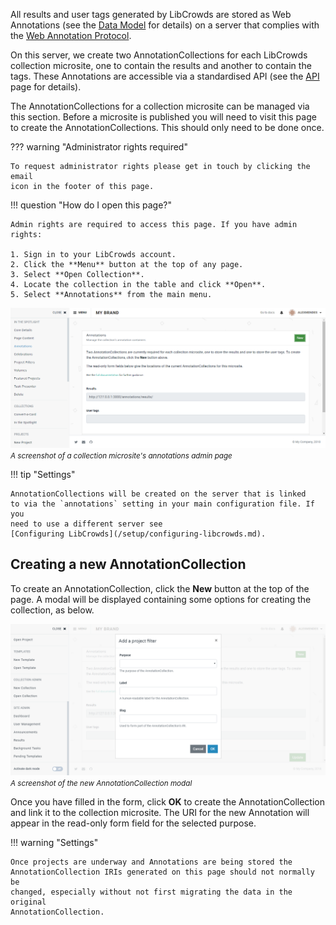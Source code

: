 All results and user tags generated by LibCrowds are stored as Web Annotations
(see the [Data Model](/data/model.md) for details) on a server that complies
with the
[Web Annotation Protocol](https://www.w3.org/TR/annotation-protocol).

On this server, we create two AnnotationCollections for each LibCrowds
collection microsite, one to contain the results and another to contain the
tags. These Annotations are accessible via a standardised API (see the
[API](/data/api.md) page for details).

The AnnotationCollections for a collection microsite can be managed via this
section. Before a microsite is published you will need to visit this page to
create the AnnotationCollections. This should only need to be done once.

??? warning "Administrator rights required"

    To request administrator rights please get in touch by clicking the email
    icon in the footer of this page.

!!! question "How do I open this page?"

    Admin rights are required to access this page. If you have admin rights:

    1. Sign in to your LibCrowds account.
    2. Click the **Menu** button at the top of any page.
    3. Select **Open Collection**.
    4. Locate the collection in the table and click **Open**.
    5. Select **Annotations** from the main menu.

![A screenshot of a collection microsite's annotations admin page](/assets/img/collection/annotations.png?raw=true)
<br><small>*A screenshot of a collection microsite's annotations admin page*</small>

!!! tip "Settings"

    AnnotationCollections will be created on the server that is linked
    to via the `annotations` setting in your main configuration file. If you
    need to use a different server see
    [Configuring LibCrowds](/setup/configuring-libcrowds.md).

## Creating a new AnnotationCollection

To create an AnnotationCollection, click the **New** button at the top of the
page. A modal will be displayed containing some options for creating the
collection, as below.

![A screenshot of the new AnnotationCollection modal](/assets/img/collection/annotations-new.png?raw=true)
<br><small>*A screenshot of the new AnnotationCollection modal*</small>

Once you have filled in the form, click **OK** to create the
AnnotationCollection and link it to the collection microsite. The URI for the
new Annotation will appear in the read-only form field for the selected
purpose.

!!! warning "Settings"

    Once projects are underway and Annotations are being stored the
    AnnotationCollection IRIs generated on this page should not normally be
    changed, especially without not first migrating the data in the original
    AnnotationCollection.
